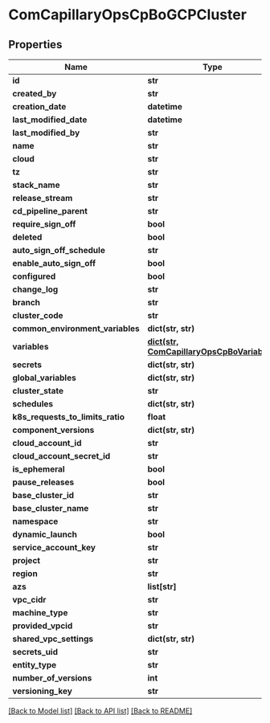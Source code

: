 # ComCapillaryOpsCpBoGCPCluster

## Properties
Name | Type | Description | Notes
------------ | ------------- | ------------- | -------------
**id** | **str** |  | [optional] 
**created_by** | **str** |  | [optional] 
**creation_date** | **datetime** |  | [optional] 
**last_modified_date** | **datetime** |  | [optional] 
**last_modified_by** | **str** |  | [optional] 
**name** | **str** |  | 
**cloud** | **str** |  | 
**tz** | **str** |  | 
**stack_name** | **str** |  | 
**release_stream** | **str** |  | 
**cd_pipeline_parent** | **str** |  | [optional] 
**require_sign_off** | **bool** |  | [optional] 
**deleted** | **bool** |  | [optional] 
**auto_sign_off_schedule** | **str** |  | [optional] 
**enable_auto_sign_off** | **bool** |  | [optional] 
**configured** | **bool** |  | [optional] 
**change_log** | **str** |  | [optional] 
**branch** | **str** |  | [optional] 
**cluster_code** | **str** |  | [optional] 
**common_environment_variables** | **dict(str, str)** |  | [optional] 
**variables** | [**dict(str, ComCapillaryOpsCpBoVariables)**](ComCapillaryOpsCpBoVariables.md) |  | [optional] 
**secrets** | **dict(str, str)** |  | [optional] 
**global_variables** | **dict(str, str)** |  | [optional] 
**cluster_state** | **str** |  | [optional] 
**schedules** | **dict(str, str)** |  | [optional] 
**k8s_requests_to_limits_ratio** | **float** |  | [optional] 
**component_versions** | **dict(str, str)** |  | [optional] 
**cloud_account_id** | **str** |  | [optional] 
**cloud_account_secret_id** | **str** |  | [optional] 
**is_ephemeral** | **bool** |  | [optional] 
**pause_releases** | **bool** |  | [optional] 
**base_cluster_id** | **str** |  | [optional] 
**base_cluster_name** | **str** |  | [optional] 
**namespace** | **str** |  | [optional] 
**dynamic_launch** | **bool** |  | [optional] 
**service_account_key** | **str** |  | [optional] 
**project** | **str** |  | [optional] 
**region** | **str** |  | [optional] 
**azs** | **list[str]** |  | [optional] 
**vpc_cidr** | **str** |  | [optional] 
**machine_type** | **str** |  | [optional] 
**provided_vpcid** | **str** |  | [optional] 
**shared_vpc_settings** | **dict(str, str)** |  | [optional] 
**secrets_uid** | **str** |  | [optional] 
**entity_type** | **str** |  | [optional] 
**number_of_versions** | **int** |  | [optional] 
**versioning_key** | **str** |  | [optional] 

[[Back to Model list]](../README.md#documentation-for-models) [[Back to API list]](../README.md#documentation-for-api-endpoints) [[Back to README]](../README.md)

